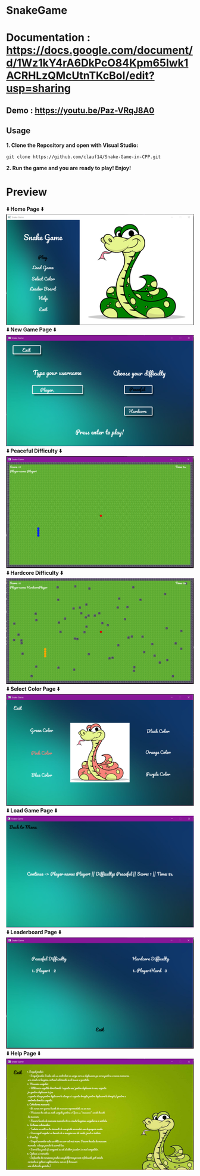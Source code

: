 # SnakeGame
# Documentation : https://docs.google.com/document/d/1Wz1kY4rA6DkPcO84Kpm65Iwk1ACRHLzQMcUtnTKcBoI/edit?usp=sharing
## Demo : **https://youtu.be/Paz-VRqJ8A0**
## Usage
**1. Clone the Repository and open with Visual Studio:**

   ```git bash
   git clone https://github.com/clauf14/Snake-Game-in-CPP.git
   ```

**2. Run the game and you are ready to play! Enjoy!**

# Preview
**⬇️ Home Page ⬇️**
![Home Page](https://github.com/clauf14/Snake-Game-in-CPP/blob/main/poze/menu.PNG)
**⬇️ New Game Page ⬇️**
![New Game Page](https://github.com/clauf14/Snake-Game-in-CPP/blob/main/poze/newgame.PNG)
**⬇️ Peaceful Difficulty ⬇️**
![Peaceful Difficulty](https://github.com/clauf14/Snake-Game-in-CPP/blob/main/poze/peaceful.PNG)
**⬇️ Hardcore Difficulty ⬇️**
![Hardcore Difficulty](https://github.com/clauf14/Snake-Game-in-CPP/blob/main/poze/hardcore.PNG)
**⬇️ Select Color Page ⬇️**
![Select Color Page](https://github.com/clauf14/Snake-Game-in-CPP/blob/main/poze/selectcolor.PNG)
**⬇️ Load Game Page ⬇️**
![Load Game Page](https://github.com/clauf14/Snake-Game-in-CPP/blob/main/poze/loadgame.PNG)
**⬇️ Leaderboard Page ⬇️**
![Leaderboard Page](https://github.com/clauf14/Snake-Game-in-CPP/blob/main/poze/leaderboard.PNG)
**⬇️ Help Page ⬇️**
![Help Page](https://github.com/clauf14/Snake-Game-in-CPP/blob/main/poze/help.PNG)
